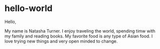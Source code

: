 # hello-world

Hello,

My name is Natasha Turner. I enjoy traveling the world, spending timw with my family and reading books. 
My favorite food is any type of Asian food. I love trying new things and very open minded to change. 
